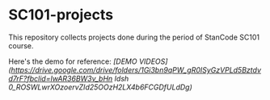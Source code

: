 # SC101-projects
This repository collects projects done during the period of StanCode SC101 course.

Here's the demo for reference: *[DEMO VIDEOS](https://drive.google.com/drive/folders/1Gi3bn9qPW_gR0ISyGzVPLd5Bztdvd7rF?fbclid=IwAR36BW3v_bHn Idsh 0_ROSWLwrXOzoervZId25OOzH2LX4b6FCGDfULdDg)*
